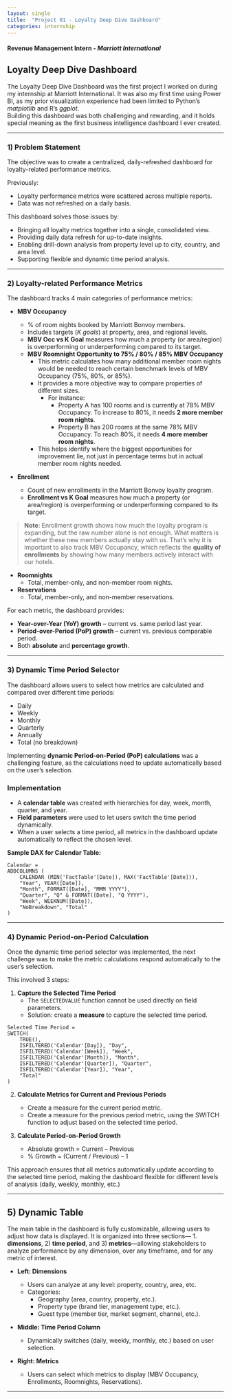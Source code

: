 ```yaml
---
layout: single
title:  "Project 01 - Loyalty Deep Dive Dashboard"
categories: internship
---
```


#### Revenue Management Intern - *Marriott International*

## **Loyalty Deep Dive Dashboard** 
The Loyalty Deep Dive Dashboard was the first project I worked on during my internship at Marriott International. It was also my first time using Power BI, as my prior visualization experience had been limited to Python’s *matplotlib* and R’s *ggplot*.  
Building this dashboard was both challenging and rewarding, and it holds special meaning as the first business intelligence dashboard I ever created.

---
### **1) Problem Statement** 
The objective was to create a centralized, daily-refreshed dashboard for loyalty-related performance metrics.

Previously:  
- Loyalty performance metrics were scattered across multiple reports. 
- Data was not refreshed on a daily basis. 

This dashboard solves those issues by: 
- Bringing all loyalty metrics together into a single, consolidated view.  
- Providing daily data refresh for up-to-date insights.  
- Enabling drill-down analysis from property level up to city, country, and area level.  
- Supporting flexible and dynamic time period analysis.

---
### **2) Loyalty-related Performance Metrics**
The dashboard tracks 4 main categories of performance metrics:

- **MBV Occupancy**  
  - % of room nights booked by Marriott Bonvoy members.  
  - Includes targets (*K goals*) at property, area, and regional levels.
  - **MBV Occ vs K Goal** measures how much a property (or area/region) is overperforming or underperforming compared to its target.
  - **MBV Roomnight Opportunity to 75% / 80% / 85% MBV Occupancy**
     - This metric calculates how many additional member room nights would be needed to reach certain benchmark levels of MBV Occupancy (75%, 80%, or 85%).  
     - It provides a more objective way to compare properties of different sizes.  
       - For instance:  
         - Property A has 100 rooms and is currently at 78% MBV Occupancy. To increase to 80%, it needs **2 more member room nights**.  
         - Property B has 200 rooms at the same 78% MBV Occupancy. To reach 80%, it needs **4 more member room nights**.  
     - This helps identify where the biggest opportunities for improvement lie, not just in percentage terms but in actual member room nights needed. 

- **Enrollment**  
  - Count of new enrollments in the Marriott Bonvoy loyalty program.  
  - **Enrollment vs K Goal** measures how much a property (or area/region) is overperforming or underperforming compared to its target.

> **Note**: Enrollment growth shows how much the loyalty program is expanding, but the raw number alone is not enough. What matters is whether these new members actually stay with us. That’s why it is important to also track MBV Occupancy, which reflects the **quality of enrollments** by showing how many members actively interact with our hotels.  

- **Roomnights**  
  - Total, member-only, and non-member room nights.  
- **Reservations**  
  - Total, member-only, and non-member reservations.  

For each metric, the dashboard provides:  
- **Year-over-Year (YoY) growth** – current vs. same period last year.  
- **Period-over-Period (PoP) growth** – current vs. previous comparable period.  
- Both **absolute** and **percentage growth**. 

---

### **3) Dynamic Time Period Selector**
The dashboard allows users to select how metrics are calculated and compared over different time periods:  
- Daily  
- Weekly  
- Monthly  
- Quarterly  
- Annually  
- Total (no breakdown)

Implementing **dynamic Period-on-Period (PoP) calculations** was a challenging feature, as the calculations need to update automatically based on the user’s selection.
### Implementation
- A **calendar table** was created with hierarchies for day, week, month, quarter, and year.  
- **Field parameters** were used to let users switch the time period dynamically.  
- When a user selects a time period, all metrics in the dashboard update automatically to reflect the chosen level.  

**Sample DAX for Calendar Table:**
```DAX
Calendar = 
ADDCOLUMNS (
    CALENDAR (MIN('FactTable'[Date]), MAX('FactTable'[Date])),
    "Year", YEAR([Date]),
    "Month", FORMAT([Date], "MMM YYYY"),
    "Quarter", "Q" & FORMAT([Date], "Q YYYY"),
    "Week", WEEKNUM([Date]),
    "NoBreakdown", "Total"
)
```

--- 
### **4) Dynamic Period-on-Period Calculation**
Once the dynamic time period selector was implemented, the next challenge was to make the metric calculations respond automatically to the user’s selection.  

This involved 3 steps:

1. **Capture the Selected Time Period**  
   - The `SELECTEDVALUE` function cannot be used directly on field parameters.  
   - Solution: create a **measure** to capture the selected time period.

```DAX
Selected Time Period = 
SWITCH(
    TRUE(),
    ISFILTERED('Calendar'[Day]), "Day",
    ISFILTERED('Calendar'[Week]), "Week",
    ISFILTERED('Calendar'[Month]), "Month",
    ISFILTERED('Calendar'[Quarter]), "Quarter",
    ISFILTERED('Calendar'[Year]), "Year",
    "Total"
)
```
2. **Calculate Metrics for Current and Previous Periods**
   - Create a measure for the current period metric.
   - Create a measure for the previous period metric, using the SWITCH function to adjust based on the selected time period.

3. **Calculate Period-on-Period Growth**
   - Absolute growth = Current – Previous
   - % Growth = (Current / Previous) – 1

This approach ensures that all metrics automatically update according to the selected time period, making the dashboard flexible for different levels of analysis (daily, weekly, monthly, etc.)

---

## **5) Dynamic Table**
The main table in the dashboard is fully customizable, allowing users to adjust how data is displayed. 
It is organized into three sections— 1. **dimensions**, 2) **time period**, and 3) **metrics**—allowing stakeholders to analyze performance by any dimension, over any timeframe, and for any metric of interest. 

- **Left: Dimensions**  
  - Users can analyze at any level: property, country, area, etc.  
  - Categories:  
    - Geography (area, country, property, etc.).  
    - Property type (brand tier, management type, etc.).  
    - Guest type (member tier, market segment, channel, etc.).  

- **Middle: Time Period Column**  
  - Dynamically switches (daily, weekly, monthly, etc.) based on user selection.  

- **Right: Metrics**  
  - Users can select which metrics to display (MBV Occupancy, Enrollments, Roomnights, Reservations).

---
